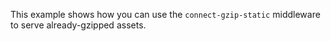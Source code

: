 
This example shows how you can use the `connect-gzip-static` middleware 
to serve already-gzipped assets.